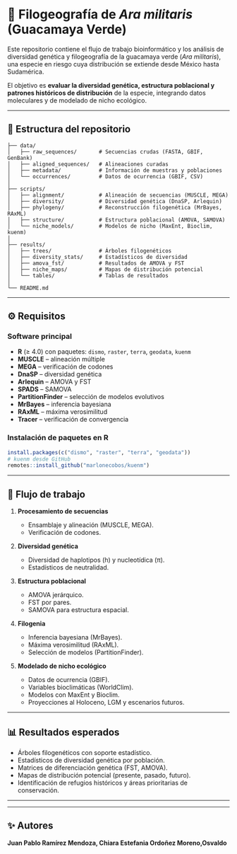 
# 🦜 Filogeografía de *Ara militaris* (Guacamaya Verde)

Este repositorio contiene el flujo de trabajo bioinformático y los análisis de diversidad genética y filogeografía de la guacamaya verde (*Ara militaris*), una especie en riesgo cuya distribución se extiende desde México hasta Sudamérica.  

El objetivo es **evaluar la diversidad genética, estructura poblacional y patrones históricos de distribución** de la especie, integrando datos moleculares y de modelado de nicho ecológico.

---

## 📂 Estructura del repositorio

```
├── data/                 
│   ├── raw_sequences/       # Secuencias crudas (FASTA, GBIF, GenBank)
│   ├── aligned_sequences/   # Alineaciones curadas
│   ├── metadata/            # Información de muestras y poblaciones
│   └── occurrences/         # Datos de ocurrencia (GBIF, CSV)
│
├── scripts/                
│   ├── alignment/           # Alineación de secuencias (MUSCLE, MEGA)
│   ├── diversity/           # Diversidad genética (DnaSP, Arlequin)
│   ├── phylogeny/           # Reconstrucción filogenética (MrBayes, RAxML)
│   ├── structure/           # Estructura poblacional (AMOVA, SAMOVA)
│   └── niche_models/        # Modelos de nicho (MaxEnt, Bioclim, kuenm)
│
├── results/                
│   ├── trees/               # Árboles filogenéticos
│   ├── diversity_stats/     # Estadísticos de diversidad
│   ├── amova_fst/           # Resultados de AMOVA y FST
│   ├── niche_maps/          # Mapas de distribución potencial
│   └── tables/              # Tablas de resultados
│
└── README.md
```

---

## ⚙️ Requisitos

### Software principal
- **R** (≥ 4.0) con paquetes: `dismo`, `raster`, `terra`, `geodata`, `kuenm`
- **MUSCLE** – alineación múltiple
- **MEGA** – verificación de codones
- **DnaSP** – diversidad genética
- **Arlequin** – AMOVA y FST
- **SPADS** – SAMOVA
- **PartitionFinder** – selección de modelos evolutivos
- **MrBayes** – inferencia bayesiana
- **RAxML** – máxima verosimilitud
- **Tracer** – verificación de convergencia

### Instalación de paquetes en R
```r
install.packages(c("dismo", "raster", "terra", "geodata"))
# kuenm desde GitHub
remotes::install_github("marlonecobos/kuenm")
```

---

## 🚀 Flujo de trabajo

1. **Procesamiento de secuencias**  
   - Ensamblaje y alineación (MUSCLE, MEGA).  
   - Verificación de codones.  

2. **Diversidad genética**  
   - Diversidad de haplotipos (h) y nucleotídica (π).  
   - Estadísticos de neutralidad.  

3. **Estructura poblacional**  
   - AMOVA jerárquico.  
   - FST por pares.  
   - SAMOVA para estructura espacial.  

4. **Filogenia**  
   - Inferencia bayesiana (MrBayes).  
   - Máxima verosimilitud (RAxML).  
   - Selección de modelos (PartitionFinder).  

5. **Modelado de nicho ecológico**  
   - Datos de ocurrencia (GBIF).  
   - Variables bioclimáticas (WorldClim).  
   - Modelos con MaxEnt y Bioclim.  
   - Proyecciones al Holoceno, LGM y escenarios futuros.  

---

## 📊 Resultados esperados

- Árboles filogenéticos con soporte estadístico.  
- Estadísticos de diversidad genética por población.  
- Matrices de diferenciación genética (FST, AMOVA).  
- Mapas de distribución potencial (presente, pasado, futuro).  
- Identificación de refugios históricos y áreas prioritarias de conservación.  

---



---

## ✨ Autores

**Juan Pablo Ramírez Mendoza, Chiara Estefania Ordoñez Moreno,Osvaldo**  


